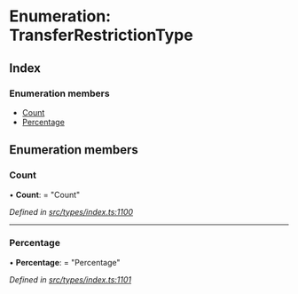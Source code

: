 # Enumeration: TransferRestrictionType

## Index

### Enumeration members

* [Count](transferrestrictiontype.md#count)
* [Percentage](transferrestrictiontype.md#percentage)

## Enumeration members

###  Count

• **Count**: = "Count"

*Defined in [src/types/index.ts:1100](https://github.com/PolymathNetwork/polymesh-sdk/blob/959efb76/src/types/index.ts#L1100)*

___

###  Percentage

• **Percentage**: = "Percentage"

*Defined in [src/types/index.ts:1101](https://github.com/PolymathNetwork/polymesh-sdk/blob/959efb76/src/types/index.ts#L1101)*

